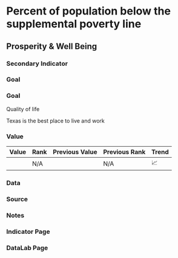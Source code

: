 # Percent of population below the supplemental poverty line

## Prosperity & Well Being

### Secondary Indicator

### **Goal**

### **Goal**

Quality of life

Texas is the best place to live and work

### **Value**

|  Value      | Rank        | Previous Value | Previous Rank | Trend | 
| ----------- | ----------- | ----------- | ----------- | -----------|
|             | N/A         |             | N/A         | 📈        | 

### Data

### Source

### Notes



### Indicator Page



### DataLab Page



